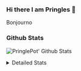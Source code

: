 ### Hi there I am Pringles 👋

Bonjourno

### Github Stats
![PringlePot' Github Stats](https://github-readme-stats.vercel.app/api?username=PringlePot&show_icons=true&theme=dark&count_private=true)

<details>
  <summary>Detailed Stats</summary>
    
<!--START_SECTION:waka-->
![Code Time](http://img.shields.io/badge/Code%20Time-372%20hrs%2030%20mins-blue)

![Profile Views](http://img.shields.io/badge/Profile%20Views-3-blue)

![Lines of code](https://img.shields.io/badge/From%20Hello%20World%20I%27ve%20Written-110%20Thousand%20lines%20of%20code-blue)

**🐱 My GitHub Data** 

> 🏆 16 Contributions in the Year 2022
 > 
> 📦 90.5 kB Used in GitHub's Storage 
 > 
> 💼 Opted to Hire
 > 
> 📜 9 Public Repositories 
 > 
> 🔑 11 Private Repositories  
 > 
**I'm an Early 🐤** 

```text
🌞 Morning    121 commits    ████░░░░░░░░░░░░░░░░░░░░░   18.5% 
🌆 Daytime    269 commits    ██████████░░░░░░░░░░░░░░░   41.13% 
🌃 Evening    264 commits    ██████████░░░░░░░░░░░░░░░   40.37% 
🌙 Night      0 commits      ░░░░░░░░░░░░░░░░░░░░░░░░░   0.0%

```
📅 **I'm Most Productive on Sunday** 

```text
Monday       130 commits    █████░░░░░░░░░░░░░░░░░░░░   19.88% 
Tuesday      56 commits     ██░░░░░░░░░░░░░░░░░░░░░░░   8.56% 
Wednesday    65 commits     ██░░░░░░░░░░░░░░░░░░░░░░░   9.94% 
Thursday     90 commits     ███░░░░░░░░░░░░░░░░░░░░░░   13.76% 
Friday       45 commits     █░░░░░░░░░░░░░░░░░░░░░░░░   6.88% 
Saturday     121 commits    ████░░░░░░░░░░░░░░░░░░░░░   18.5% 
Sunday       147 commits    █████░░░░░░░░░░░░░░░░░░░░   22.48%

```


📊 **This Week I Spent My Time On** 

```text
⌚︎ Time Zone: Europe/Amsterdam

💬 Programming Languages: 
Go                       32 mins             ███████████████░░░░░░░░░░   60.14% 
HTML                     15 mins             ███████░░░░░░░░░░░░░░░░░░   29.22% 
JSON                     4 mins              ██░░░░░░░░░░░░░░░░░░░░░░░   9.1% 
JavaScript               0 secs              ░░░░░░░░░░░░░░░░░░░░░░░░░   1.14% 
go.mod                   0 secs              ░░░░░░░░░░░░░░░░░░░░░░░░░   0.4%

🔥 Editors: 
GoLand                   32 mins             ███████████████░░░░░░░░░░   60.54% 
Sublime Text             21 mins             █████████░░░░░░░░░░░░░░░░   39.46%

🐱‍💻 Projects: 
Backend                  32 mins             ███████████████░░░░░░░░░░   60.54% 
Unknown Project          21 mins             █████████░░░░░░░░░░░░░░░░   39.46%

💻 Operating System: 
Windows                  32 mins             ███████████████░░░░░░░░░░   60.54% 
Mac                      21 mins             █████████░░░░░░░░░░░░░░░░   39.46%

```

**I Mostly Code in Java** 

```text
Java                     7 repos             ███████████░░░░░░░░░░░░░░   43.75% 
JavaScript               2 repos             ███░░░░░░░░░░░░░░░░░░░░░░   12.5% 
TypeScript               2 repos             ███░░░░░░░░░░░░░░░░░░░░░░   12.5% 
Python                   1 repo              █░░░░░░░░░░░░░░░░░░░░░░░░   6.25% 
Kotlin                   1 repo              █░░░░░░░░░░░░░░░░░░░░░░░░   6.25%

```


**Timeline**

![Chart not found](https://raw.githubusercontent.com/PringlePot/PringlePot/main/charts/bar_graph.png) 


 Last Updated on 26/01/2022 00:55:24 UTC
<!--END_SECTION:waka-->

</details>
